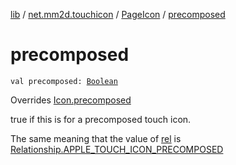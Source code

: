 [lib](../../index.md) / [net.mm2d.touchicon](../index.md) / [PageIcon](index.md) / [precomposed](./precomposed.md)

# precomposed

`val precomposed: `[`Boolean`](https://kotlinlang.org/api/latest/jvm/stdlib/kotlin/-boolean/index.html)

Overrides [Icon.precomposed](../-icon/precomposed.md)

true if this is for a precomposed touch icon.

The same meaning that the value of [rel](rel.md) is [Relationship.APPLE_TOUCH_ICON_PRECOMPOSED](../-relationship/-a-p-p-l-e_-t-o-u-c-h_-i-c-o-n_-p-r-e-c-o-m-p-o-s-e-d.md)

